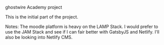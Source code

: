 ghostwire Academy project

This is the initial part of the project.

Notes:
The moodle platform is heavy on the LAMP Stack. I would prefer to use the JAM Stack
and see if I can fair better with GatsbyJS and Netlify. I'll also be looking into Netlify CMS.